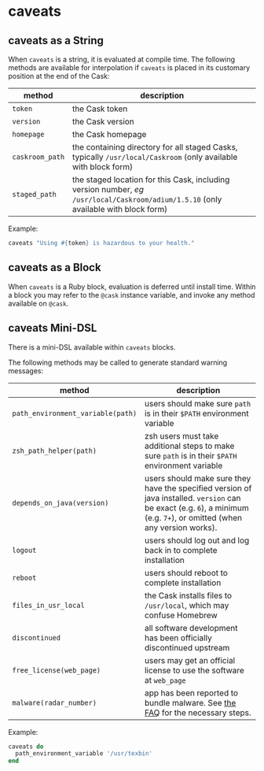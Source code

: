 # caveats

## caveats as a String

When `caveats` is a string, it is evaluated at compile time. The following methods are available for interpolation if `caveats` is placed in its customary position at the end of the Cask:

| method             | description |
| ------------------ | ----------- |
| `token`            | the Cask token
| `version`          | the Cask version
| `homepage`         | the Cask homepage
| `caskroom_path`    | the containing directory for all staged Casks, typically `/usr/local/Caskroom` (only available with block form)
| `staged_path`      | the staged location for this Cask, including version number, *eg* `/usr/local/Caskroom/adium/1.5.10` (only available with block form)

Example:

```ruby
caveats "Using #{token} is hazardous to your health."
```

## caveats as a Block

When `caveats` is a Ruby block, evaluation is deferred until install time. Within a block you may refer to the `@cask` instance variable, and invoke any method available on `@cask`.

## caveats Mini-DSL

There is a mini-DSL available within `caveats` blocks.

The following methods may be called to generate standard warning messages:

| method                            | description |
| --------------------------------- | ----------- |
| `path_environment_variable(path)` | users should make sure `path` is in their `$PATH` environment variable
| `zsh_path_helper(path)`           | zsh users must take additional steps to make sure `path` is in their `$PATH` environment variable
| `depends_on_java(version)`        | users should make sure they have the specified version of java installed. `version` can be exact (e.g. `6`), a minimum (e.g. `7+`), or omitted (when any version works).
| `logout`                          | users should log out and log back in to complete installation
| `reboot`                          | users should reboot to complete installation
| `files_in_usr_local`              | the Cask installs files to `/usr/local`, which may confuse Homebrew
| `discontinued`                    | all software development has been officially discontinued upstream
| `free_license(web_page)`          | users may get an official license to use the software at `web_page`
| `malware(radar_number)`           | app has been reported to bundle malware. See [the FAQ](https://github.com/caskroom/homebrew-cask/blob/master/doc/faq/apps_with_malware.md) for the necessary steps.

Example:

```ruby
caveats do
  path_environment_variable '/usr/texbin'
end
```
